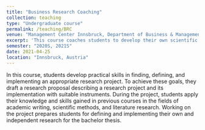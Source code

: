 ```yaml
---
title: "Business Research Coaching"
collection: teaching
type: "Undergraduate course"
permalink: /teaching/BRC
venue: "Management Center Innsbruck, Department of Business & Management"
excerpt: 'This course coaches students to develop their own scientific research project and to prepare them for the bachelor''s thesis.'
semester: "2020S, 2021S"
date: 2021-04-25
location: "Innsbruck, Austria"
---
```


In this course, students develop practical skills in finding, defining, and implementing an appropriate research project. 
To achieve these goals, they draft a research proposal describing a research project and its implementation with suitable instruments. During the project, students apply their knowledge and skills gained in previous courses in the fields of academic writing, scientific methods, and literature research. Working on the project prepares students for defining and implementing their
own and independent research for the bachelor thesis. 
